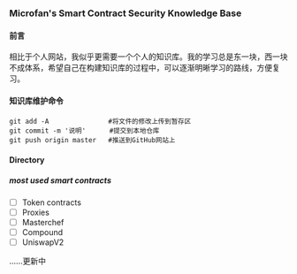 ### Microfan's Smart Contract Security Knowledge Base

#### 前言

相比于个人网站，我似乎更需要一个个人的知识库。我的学习总是东一块，西一块不成体系，希望自己在构建知识库的过程中，可以逐渐明晰学习的路线，方便复习。

#### 知识库维护命令

```shell
git add -A               #将文件的修改上传到暂存区
git commit -m '说明'      #提交到本地仓库
git push origin master   #推送到GitHub网站上
```

#### Directory

##### most used smart contracts

- [ ] Token contracts
- [ ] Proxies
- [ ] Masterchef
- [ ] Compound
- [ ] UniswapV2

......更新中